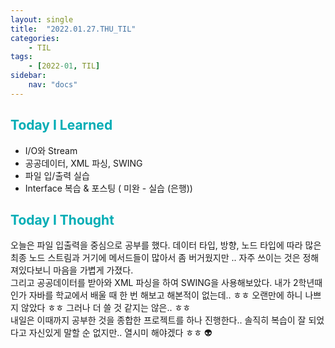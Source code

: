 ```yaml
---
layout: single
title:  "2022.01.27.THU_TIL"
categories: 
    - TIL
tags: 
    - [2022-01, TIL]
sidebar:
    nav: "docs"
---
```



## <a style="color:#00adb5">Today I Learned</a>
 - I/O와 Stream
 - 공공데이터, XML 파싱, SWING
 - 파일 입/출력 실습
 - Interface 복습 & 포스팅 ( 미완 - 실습 (은행))

## <a style="color:#00adb5">Today I Thought</a>
오늘은 파일 입출력을 중심으로 공부를 했다. 데이터 타입, 방향, 노드 타입에 따라 많은 최종 노드 스트림과 거기에 메서드들이 많아서 좀 버거웠지만 .. 자주 쓰이는 것은 정해져있다보니 마음을 가볍게 가졌다.<br>
그리고 공공데이터를 받아와 XML 파싱을 하여 SWING을 사용해보았다. 내가 2학년때 인가 자바를 학교에서 배울 때 한 번 해보고 해본적이 없는데.. ㅎㅎ 오랜만에 하니 나쁘지 않았다 ㅎㅎ 그러나 더 쓸 것 같지는 않은.. ㅎㅎ <br>
내일은 이때까지 공부한 것을 종합한 프로젝트를 하나 진행한다.. 솔직히 복습이 잘 되었다고 자신있게 말할 순 없지만.. 열시미 해야겠다 ㅎㅎ 👽